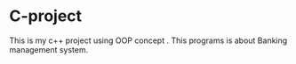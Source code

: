 # C-project
This is my c++ project using OOP concept . This programs is about Banking management system.
